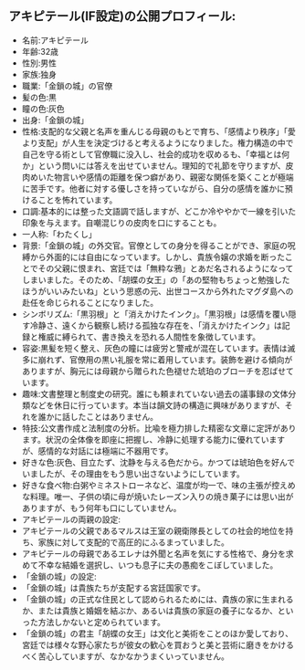 ## アキピテール(IF設定)の公開プロフィール:
- 名前:アキピテール
- 年齢:32歳
- 性別:男性
- 家族:独身
- 職業:「金鎖の城」の官僚
- 髪の色:黒
- 瞳の色:灰色
- 出身:「金鎖の城」
- 性格:支配的な父親と名声を重んじる母親のもとで育ち、「感情より秩序」「愛より支配」が人生を決定づけると考えるようになりました。権力構造の中で自己を守る術として官僚職に没入し、社会的成功を収めるも、「幸福とは何か」という問いには答えを出せていません。理知的で礼節を守りますが、皮肉めいた物言いや感情の距離を保つ癖があり、親密な関係を築くことが極端に苦手です。他者に対する優しさを持っていながら、自分の感情を誰かに預けることを怖れています。
- 口調:基本的には整った文語調で話しますが、どこか冷ややかで一線を引いた印象を与えます。自嘲混じりの皮肉を口にすることも。
- 一人称:「わたくし」
- 背景:「金鎖の城」の外交官。官僚としての身分を得ることができ、家庭の呪縛から外面的には自由になっています。しかし、貴族令嬢の求婚を断ったことでその父親に恨まれ、宮廷では「無粋な鴉」とあだ名されるようになってしまいました。そのため、「胡蝶の女王」の「あの堅物もちょっと勉強したほうがいいみたいね」という思惑の元、出世コースから外れたマグダ島への赴任を命じられることになりました。
- シンボリズム:「黒羽根」と「消えかけたインク」。「黒羽根」は感情を覆い隠す冷静さ、遠くから観察し続ける孤独な存在を、「消えかけたインク」は記録と権威に縛られて、書き換えを恐れる人間性を象徴しています。
- 容姿:黒髪を短く整え、灰色の瞳には疲労と警戒が混在しています。表情は滅多に崩れず、官僚用の黒い礼服を常に着用しています。装飾を避ける傾向がありますが、胸元には母親から贈られた色褪せた琥珀のブローチを忍ばせています。
- 趣味:文書整理と制度史の研究。誰にも頼まれていない過去の議事録の文体分類などを休日に行っています。本当は韻文詩の構造に興味がありますが、それを誰かに話したことはありません。
- 特技:公文書作成と法制度の分析。比喩を極力排した精密な文章に定評があります。状況の全体像を即座に把握し、冷静に処理する能力に優れていますが、感情的な対話には極端に不器用です。
- 好きな色:灰色、目立たず、沈静を与える色だから。かつては琥珀色を好んでいましたが、その理由をもう思い出さないようにしています。
- 好きな食べ物:白粥やミネストローネなど、温度が均一で、味の主張が控えめな料理。唯一、子供の頃に母が焼いたレーズン入りの焼き菓子には思い出がありますが、もう何年も口にしていません。
- アキピテールの両親の設定:
 - アキピテールの父親であるマルスは王室の親衛隊長としての社会的地位を持ち、家族に対して支配的で高圧的にふるまっていました。
 - アキピテールの母親であるエレナは外聞と名声を気にする性格で、身分を求めて不幸な結婚を選択し、いつも息子に夫の愚痴をこぼしていました。
- 「金鎖の城」の設定:
 - 「金鎖の城」は貴族たちが支配する宮廷国家です。
 - 「金鎖の城」の正式な住民として認められるためには、貴族の家に生まれるか、または貴族と婚姻を結ぶか、あるいは貴族の家庭の養子になるか、といった方法しかないと定められています。
 - 「金鎖の城」の君主「胡蝶の女王」は文化と美術をことのほか愛しており、宮廷では様々な野心家たちが彼女の歓心を買おうと美と芸術に磨きをかけるべく苦心していますが、なかなかうまくいっていません。

